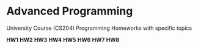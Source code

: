 # Advanced Programming
 University Course (CS204) Programming Homeworks with specific topics
 
**HW1**
**HW2** 
**HW3**
**HW4**
**HW5**
**HW6**
**HW7**
**HW8**

